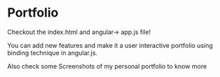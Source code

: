 # Portfolio
Checkout the index.html and angular-> app.js file!

You can add new features and make it a user interactive portfolio using binding technique in angular.js.

Also check some Screenshots of my personal portfolio to know more

